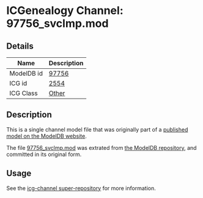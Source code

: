 # ICGenealogy Channel: 97756\_svclmp.mod

## Details

Name | Description
---- | -----------
ModelDB id | [97756](http://senselab.med.yale.edu/ModelDB/ShowModel.cshtml?model=97756)
ICG id | [2554](http://icg.neurotheory.ox.ac.uk/channels/other/2554)
ICG Class | [Other](http://icg.neurotheory.ox.ac.uk/channels/other)

## Description

This is a single channel model file that was originally part of a [published model on the ModelDB website](http://senselab.med.yale.edu/mModelDB/ShowModel.cshtml?model=97756).

The file [97756\_svclmp.mod](97756_svclmp.mod) was extrated from [the ModelDB repository](http://senselab.med.yale.edu/ModelDB/ShowModel.cshtml?model=97756), and committed in its original form.

## Usage

See the [icg-channel super-repository](https://github.com/icgenealogy/icg-channels) for more information.